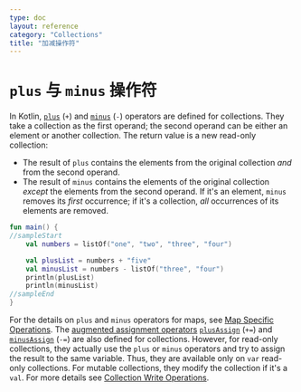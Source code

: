 ```yaml
---
type: doc
layout: reference
category: "Collections"
title: "加减操作符"
---
```


# `plus` 与 `minus` 操作符

In Kotlin, [`plus`](https://kotlinlang.org/api/latest/jvm/stdlib/kotlin.collections/plus.html) (`+`) and [`minus`](https://kotlinlang.org/api/latest/jvm/stdlib/kotlin.collections/minus.html) (`-`) operators are defined for collections.
They take a collection as the first operand; the second operand can be either an element or another collection.
The return value is a new read-only collection:

* The result of `plus` contains the elements from the original collection _and_ from the second operand.
* The result of `minus` contains the elements of the original collection _except_ the elements from the second operand.
   If it's an element, `minus` removes its _first_ occurrence; if it's a collection, _all_ occurrences of its elements are removed.

<div class="sample" markdown="1" theme="idea" data-min-compiler-version="1.3">

```kotlin
fun main() {
//sampleStart
    val numbers = listOf("one", "two", "three", "four")

    val plusList = numbers + "five"
    val minusList = numbers - listOf("three", "four")
    println(plusList)
    println(minusList)
//sampleEnd
}
```
</div>

For the details on `plus` and `minus` operators for maps, see [Map Specific Operations](map-operations.html).
The [augmented assignment operators](operator-overloading.html#assignments) [`plusAssign`](https://kotlinlang.org/api/latest/jvm/stdlib/kotlin.collections/plus-assign.html) (`+=`) and [`minusAssign`](https://kotlinlang.org/api/latest/jvm/stdlib/kotlin.collections/minus-assign.html) (`-=`) are also defined for collections.
However, for read-only collections, they actually use the `plus` or `minus` operators and try to assign the result to the same variable.
Thus, they are available only on `var` read-only collections.
For mutable collections, they modify the collection if it's a `val`. For more details see [Collection Write Operations](collection-write.html).
